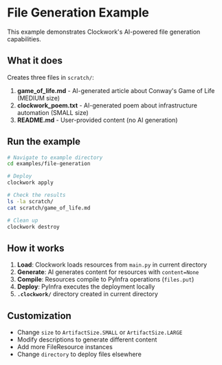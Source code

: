 # File Generation Example

This example demonstrates Clockwork's AI-powered file generation capabilities.

## What it does

Creates three files in `scratch/`:
1. **game_of_life.md** - AI-generated article about Conway's Game of Life (MEDIUM size)
2. **clockwork_poem.txt** - AI-generated poem about infrastructure automation (SMALL size)
3. **README.md** - User-provided content (no AI generation)

## Run the example

```bash
# Navigate to example directory
cd examples/file-generation

# Deploy
clockwork apply

# Check the results
ls -la scratch/
cat scratch/game_of_life.md

# Clean up
clockwork destroy
```

## How it works

1. **Load**: Clockwork loads resources from `main.py` in current directory
2. **Generate**: AI generates content for resources with `content=None`
3. **Compile**: Resources compile to PyInfra operations (`files.put`)
4. **Deploy**: PyInfra executes the deployment locally
5. **`.clockwork/`** directory created in current directory

## Customization

- Change `size` to `ArtifactSize.SMALL` or `ArtifactSize.LARGE`
- Modify descriptions to generate different content
- Add more FileResource instances
- Change `directory` to deploy files elsewhere
